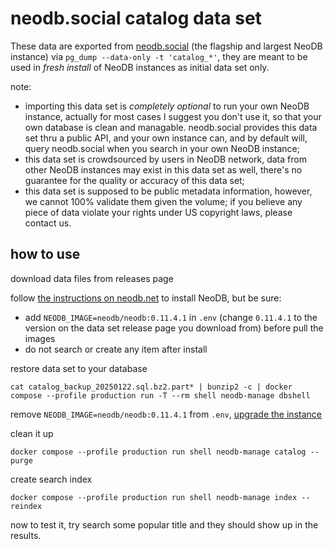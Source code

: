 neodb.social catalog data set
=============================

These data are exported from [neodb.social](https://neodb.social) (the flagship and largest NeoDB instance) via `pg_dump --data-only -t 'catalog_*'`, they are meant to be used in *fresh install* of NeoDB instances as initial data set only. 

note: 

- importing this data set is *completely optional* to run your own NeoDB instance, actually for most cases I suggest you don't use it, so that your own database is clean and managable. neodb.social provides this data set thru a public API, and your own instance can, and by default will, query neodb.social when you search in your own NeoDB instance;
- this data set is crowdsourced by users in NeoDB network, data from other NeoDB instances may exist in this data set as well, there's no guarantee for the quality or accuracy of this data set;
- this data set is supposed to be public metadata information, however, we cannot 100% validate them given the volume; if you believe any piece of data violate your rights under US copyright laws, please contact us. 

how to use
----------

download data files from releases page

follow [the instructions on neodb.net](https://neodb.net/install/) to install NeoDB, but be sure:
 - add `NEODB_IMAGE=neodb/neodb:0.11.4.1` in `.env` (change `0.11.4.1` to the version on the data set release page you download from) before pull the images
 - do not search or create any item after install

restore data set to your database
```
cat catalog_backup_20250122.sql.bz2.part* | bunzip2 -c | docker compose --profile production run -T --rm shell neodb-manage dbshell
```

remove `NEODB_IMAGE=neodb/neodb:0.11.4.1` from `.env`, [upgrade the instance](https://neodb.net/upgrade/)

clean it up
```
docker compose --profile production run shell neodb-manage catalog --purge
```

create search index
```
docker compose --profile production run shell neodb-manage index --reindex
```

now to test it, try search some popular title and they should show up in the results.
